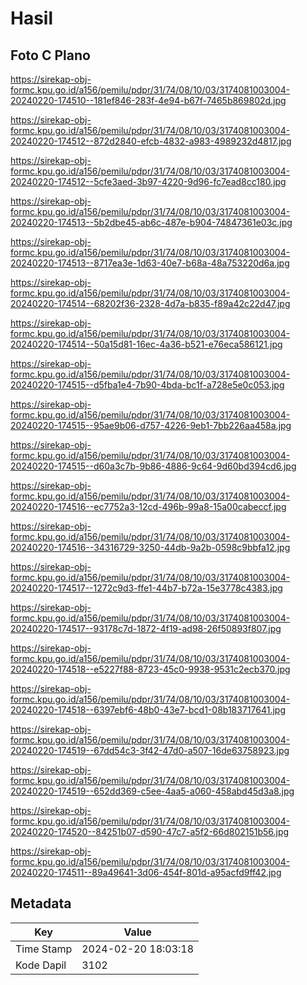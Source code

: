 # Hasil

## Foto C Plano

https://sirekap-obj-formc.kpu.go.id/a156/pemilu/pdpr/31/74/08/10/03/3174081003004-20240220-174510--181ef846-283f-4e94-b67f-7465b869802d.jpg

https://sirekap-obj-formc.kpu.go.id/a156/pemilu/pdpr/31/74/08/10/03/3174081003004-20240220-174512--872d2840-efcb-4832-a983-4989232d4817.jpg

https://sirekap-obj-formc.kpu.go.id/a156/pemilu/pdpr/31/74/08/10/03/3174081003004-20240220-174512--5cfe3aed-3b97-4220-9d96-fc7ead8cc180.jpg

https://sirekap-obj-formc.kpu.go.id/a156/pemilu/pdpr/31/74/08/10/03/3174081003004-20240220-174513--5b2dbe45-ab6c-487e-b904-74847361e03c.jpg

https://sirekap-obj-formc.kpu.go.id/a156/pemilu/pdpr/31/74/08/10/03/3174081003004-20240220-174513--8717ea3e-1d63-40e7-b68a-48a753220d6a.jpg

https://sirekap-obj-formc.kpu.go.id/a156/pemilu/pdpr/31/74/08/10/03/3174081003004-20240220-174514--68202f36-2328-4d7a-b835-f89a42c22d47.jpg

https://sirekap-obj-formc.kpu.go.id/a156/pemilu/pdpr/31/74/08/10/03/3174081003004-20240220-174514--50a15d81-16ec-4a36-b521-e76eca586121.jpg

https://sirekap-obj-formc.kpu.go.id/a156/pemilu/pdpr/31/74/08/10/03/3174081003004-20240220-174515--d5fba1e4-7b90-4bda-bc1f-a728e5e0c053.jpg

https://sirekap-obj-formc.kpu.go.id/a156/pemilu/pdpr/31/74/08/10/03/3174081003004-20240220-174515--95ae9b06-d757-4226-9eb1-7bb226aa458a.jpg

https://sirekap-obj-formc.kpu.go.id/a156/pemilu/pdpr/31/74/08/10/03/3174081003004-20240220-174515--d60a3c7b-9b86-4886-9c64-9d60bd394cd6.jpg

https://sirekap-obj-formc.kpu.go.id/a156/pemilu/pdpr/31/74/08/10/03/3174081003004-20240220-174516--ec7752a3-12cd-496b-99a8-15a00cabeccf.jpg

https://sirekap-obj-formc.kpu.go.id/a156/pemilu/pdpr/31/74/08/10/03/3174081003004-20240220-174516--34316729-3250-44db-9a2b-0598c9bbfa12.jpg

https://sirekap-obj-formc.kpu.go.id/a156/pemilu/pdpr/31/74/08/10/03/3174081003004-20240220-174517--1272c9d3-ffe1-44b7-b72a-15e3778c4383.jpg

https://sirekap-obj-formc.kpu.go.id/a156/pemilu/pdpr/31/74/08/10/03/3174081003004-20240220-174517--93178c7d-1872-4f19-ad98-26f50893f807.jpg

https://sirekap-obj-formc.kpu.go.id/a156/pemilu/pdpr/31/74/08/10/03/3174081003004-20240220-174518--e5227f88-8723-45c0-9938-9531c2ecb370.jpg

https://sirekap-obj-formc.kpu.go.id/a156/pemilu/pdpr/31/74/08/10/03/3174081003004-20240220-174518--6397ebf6-48b0-43e7-bcd1-08b183717641.jpg

https://sirekap-obj-formc.kpu.go.id/a156/pemilu/pdpr/31/74/08/10/03/3174081003004-20240220-174519--67dd54c3-3f42-47d0-a507-16de63758923.jpg

https://sirekap-obj-formc.kpu.go.id/a156/pemilu/pdpr/31/74/08/10/03/3174081003004-20240220-174519--652dd369-c5ee-4aa5-a060-458abd45d3a8.jpg

https://sirekap-obj-formc.kpu.go.id/a156/pemilu/pdpr/31/74/08/10/03/3174081003004-20240220-174520--84251b07-d590-47c7-a5f2-66d802151b56.jpg

https://sirekap-obj-formc.kpu.go.id/a156/pemilu/pdpr/31/74/08/10/03/3174081003004-20240220-174511--89a49641-3d06-454f-801d-a95acfd9ff42.jpg


## Metadata

| Key        | Value               |
| ---------- | ------------------- |
| Time Stamp | 2024-02-20 18:03:18 |
| Kode Dapil | 3102                |



